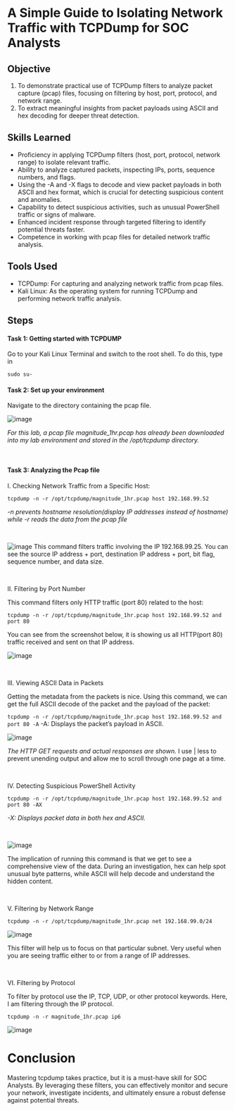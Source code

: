 # A Simple Guide to Isolating Network Traffic with TCPDump for SOC Analysts

## Objective

1. To demonstrate practical use of TCPDump filters to analyze packet capture (pcap) files, focusing on filtering by host, port, protocol, and network range.
2. To extract meaningful insights from packet payloads using ASCII and hex decoding for deeper threat detection.

## Skills Learned

- Proficiency in applying TCPDump filters (host, port, protocol, network range) to isolate relevant traffic.
- Ability to analyze captured packets, inspecting IPs, ports, sequence numbers, and flags.
- Using the -A and -X flags to decode and view packet payloads in both ASCII and hex format, which is crucial for detecting suspicious content and anomalies.
- Capability to detect suspicious activities, such as unusual PowerShell traffic or signs of malware.
- Enhanced incident response through targeted filtering to identify potential threats faster.
- Competence in working with pcap files for detailed network traffic analysis.


## Tools Used

- TCPDump: For capturing and analyzing network traffic from pcap files.
- Kali Linux: As the operating system for running TCPDump and performing network traffic analysis.

## Steps
#### Task 1: Getting started with TCPDUMP
Go to your Kali Linux Terminal and switch to the root shell. 
To do this, type in

`sudo su-`
<br>


#### Task 2: Set up your environment

Navigate to the directory containing the pcap file.
<br>

![image](https://github.com/user-attachments/assets/4bd83526-65fe-47ac-9040-f60f81430b37)

*For this lab, a pcap file magnitude_1hr.pcap has already been downloaded into my lab environment and stored in the /opt/tcpdump directory.*


<br>

#### Task 3: Analyzing the Pcap file
I. Checking Network Traffic from a Specific Host:
   
`tcpdump -n -r /opt/tcpdump/magnitude_1hr.pcap host 192.168.99.52`

*-n prevents hostname resolution(display IP addresses instead of hostname) while -r reads the data from the pcap file*

<br>

![image](https://github.com/user-attachments/assets/e9a09e4c-2466-45c7-8f80-215d3a40edd0)
This command filters traffic involving the IP 192.168.99.25. You can see the source IP address + port, destination IP address + port, bit flag, sequence number, and data size.

<br>

II. Filtering by Port Number

This command filters only HTTP traffic (port 80) related to the host:

`tcpdump -n -r /opt/tcpdump/magnitude_1hr.pcap host 192.168.99.52 and port 80`

You can see from the screenshot below, it is showing us all HTTP(port 80) traffic received and sent on that IP address.
<br>

![image](https://github.com/user-attachments/assets/f8a1b349-86c8-4b8b-b55b-56afcba77b95)

<br>

III. Viewing ASCII Data in Packets

Getting the metadata from the packets is nice. Using this command, we can get the full ASCII decode of the packet and the payload of the packet:

`tcpdump -n -r /opt/tcpdump/magnitude_1hr.pcap host 192.168.99.52 and port 80 -A`
-A: Displays the packet’s payload in ASCII.
<br>

![image](https://github.com/user-attachments/assets/dbe8eba0-f7a0-47b0-8161-d2716842f01d)

*The HTTP GET requests and actual responses are shown.*
I use | less to prevent unending output and allow me to scroll through one page at a time.

<br>

IV. Detecting Suspicious PowerShell Activity

`tcpdump -n -r /opt/tcpdump/magnitude_1hr.pcap host 192.168.99.52 and port 80 -AX`

*-X: Displays packet data in both hex and ASCII.*

<br>

![image](https://github.com/user-attachments/assets/5dfcf437-3fa6-4123-9cd5-d8680437794b)


The implication of running this command is that we get to see a comprehensive view of the data. During an investigation, hex can help spot unusual byte patterns, while ASCII will help decode and understand the hidden content.

<br>

V. Filtering by Network Range

`tcpdump -n -r /opt/tcpdump/magnitude_1hr.pcap net 192.168.99.0/24`
<br>

![image](https://github.com/user-attachments/assets/82da3365-cae7-4f62-9b9a-8fbdfc6d5919)

This filter will help us to focus on that particular subnet. Very useful when you are seeing traffic either to or from a range of IP addresses.

<br>

VI. Filtering by Protocol

To filter by protocol use the IP, TCP, UDP, or other protocol keywords. Here, I am filtering through the IP protocol.

`tcpdump -n -r magnitude_1hr.pcap ip6`
<br>

![image](https://github.com/user-attachments/assets/c6561288-c602-42e5-9104-adce17d11a63)


# Conclusion
Mastering tcpdump takes practice, but it is a must-have skill for SOC Analysts. By leveraging these filters, you can effectively monitor and secure your network, investigate incidents, and ultimately ensure a robust defense against potential threats.
